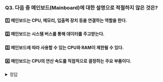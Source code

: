 ### Q3. 다음 중 메인보드(Mainboard)에 대한 설명으로 적절하지 않은 것은?

#### 1️⃣ 메인보드는 CPU, 메모리, 입출력 장치 등을 연결하는 역할을 한다.
#### 2️⃣ 메인보드는 시스템 버스를 통해 데이터를 주고받는다.
#### 3️⃣ 메인보드에 따라 사용할 수 있는 CPU와 RAM이 제한될 수 있다.
#### 4️⃣ 메인보드는 CPU의 연산 속도를 직접적으로 결정하는 주요 부품이다.

<details>  
<summary>정답</summary>  

#### 4️⃣ 메인보드는 CPU의 연산 속도를 결정하는 주요 부품이다.

-------------------------------------------------------------------------------

### 풀이

#### CPU의 연산속도는 주로 CPU 자체의 클럭속도, 내부 구조 등에 의해 결정되며, 
#### 메인보드는 직접적으로 성능에 영향을 주지는 않지만 지원할 수 있는 CPU나 RAM의 종류를 결정한다.

</details>